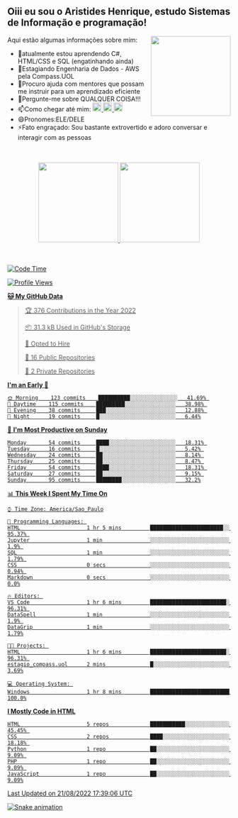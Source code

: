 ## Oiii eu sou o Aristides Henrique, estudo Sistemas de Informação e programação!

<div >
Aqui estão algumas informações sobre mim:<img align="right" height="180em" src="https://user-images.githubusercontent.com/97318481/177042589-45d62122-82a9-4a32-b3a7-87b322825b2f.png">
</div>

- 🌱atualmente estou aprendendo C#, HTML/CSS e SQL (engatinhando ainda)
- 👯Estagiando Engenharia de Dados - AWS pela Compass.UOL
- 🤔Procuro ajuda com mentores que possam me instruir para um aprendizado eficiente
- 💬Pergunte-me sobre QUALQUER COISA!!!
- 📫Como chegar até mim:
  <a href="https://www.instagram.com/aryhenry/" target="_blank">
  <img src="https://img.shields.io/badge/-Instagram-%23E4405F?style=for-the-badge&logo=instagram&logoColor=black" height="20px">
  </a>
  <a href="https://www.linkedin.com/in/aristides-henrique/" target="_blank">
  <img src="https://img.shields.io/badge/-LinkedIn-%230077B5?style=for-the-badge&logo=linkedin&logoColor=black" height="20px">
  </a> 
  <a href="mailto:arihenriqueuna@gmail.com">
  <img src="https://img.shields.io/badge/-Gmail-%23333?style=for-the-badge&logo=gmail&logoColor=white" height="20px">
  </a>
- 😄Pronomes:ELE/DELE
- ⚡Fato engraçado: Sou bastante extrovertido e adoro conversar e interagir com as pessoas
<br/>
<br/>
<div align="center">
  <a href="https://github.com/arihenrique">
  <img height="180em" src="https://github-readme-stats.vercel.app/api?username=arihenrique&show_icons=true&theme=dracula&include_all_commits=true&count_private=true"/>
  <img height="180em" src="https://github-readme-stats.vercel.app/api/top-langs/?username=arihenrique&layout=compact&langs_count=7&theme=dracula"/>
</div><br/><br/>

<!--START_SECTION:waka-->
![Code Time](http://img.shields.io/badge/Code%20Time-48%20hrs%2036%20mins-blue)

![Profile Views](http://img.shields.io/badge/Profile%20Views-122-blue)

**🐱 My GitHub Data** 

> 🏆 376 Contributions in the Year 2022
 > 
> 📦 31.3 kB Used in GitHub's Storage 
 > 
> 💼 Opted to Hire
 > 
> 📜 16 Public Repositories 
 > 
> 🔑 2 Private Repositories  
 > 
**I'm an Early 🐤** 

```text
🌞 Morning    123 commits    ██████████░░░░░░░░░░░░░░░   41.69% 
🌇 Daytime    115 commits    █████████░░░░░░░░░░░░░░░░   38.98% 
🌃 Evening    38 commits     ███░░░░░░░░░░░░░░░░░░░░░░   12.88% 
🌙 Night      19 commits     █░░░░░░░░░░░░░░░░░░░░░░░░   6.44%

```
📅 **I'm Most Productive on Sunday** 

```text
Monday       54 commits     ████░░░░░░░░░░░░░░░░░░░░░   18.31% 
Tuesday      16 commits     █░░░░░░░░░░░░░░░░░░░░░░░░   5.42% 
Wednesday    24 commits     ██░░░░░░░░░░░░░░░░░░░░░░░   8.14% 
Thursday     25 commits     ██░░░░░░░░░░░░░░░░░░░░░░░   8.47% 
Friday       54 commits     ████░░░░░░░░░░░░░░░░░░░░░   18.31% 
Saturday     27 commits     ██░░░░░░░░░░░░░░░░░░░░░░░   9.15% 
Sunday       95 commits     ████████░░░░░░░░░░░░░░░░░   32.2%

```


📊 **This Week I Spent My Time On** 

```text
⌚︎ Time Zone: America/Sao_Paulo

💬 Programming Languages: 
HTML                     1 hr 5 mins         ███████████████████████░░   95.37% 
Jupyter                  1 min               ░░░░░░░░░░░░░░░░░░░░░░░░░   1.9% 
SQL                      1 min               ░░░░░░░░░░░░░░░░░░░░░░░░░   1.79% 
CSS                      0 secs              ░░░░░░░░░░░░░░░░░░░░░░░░░   0.94% 
Markdown                 0 secs              ░░░░░░░░░░░░░░░░░░░░░░░░░   0.0%

🔥 Editors: 
VS Code                  1 hr 6 mins         ████████████████████████░   96.31% 
DataSpell                1 min               ░░░░░░░░░░░░░░░░░░░░░░░░░   1.9% 
DataGrip                 1 min               ░░░░░░░░░░░░░░░░░░░░░░░░░   1.79%

🐱‍💻 Projects: 
HTML                     1 hr 6 mins         ████████████████████████░   96.31% 
estagio_compass.uol      2 mins              █░░░░░░░░░░░░░░░░░░░░░░░░   3.69%

💻 Operating System: 
Windows                  1 hr 8 mins         █████████████████████████   100.0%

```

**I Mostly Code in HTML** 

```text
HTML                     5 repos             ███████████░░░░░░░░░░░░░░   45.45% 
CSS                      2 repos             ████░░░░░░░░░░░░░░░░░░░░░   18.18% 
Python                   1 repo              ██░░░░░░░░░░░░░░░░░░░░░░░   9.09% 
PHP                      1 repo              ██░░░░░░░░░░░░░░░░░░░░░░░   9.09% 
JavaScript               1 repo              ██░░░░░░░░░░░░░░░░░░░░░░░   9.09%

```



 Last Updated on 21/08/2022 17:39:06 UTC
<!--END_SECTION:waka-->

![Snake animation](https://github.com/arihenrique/arihenrique/blob/output/github-contribution-grid-snake.svg)
